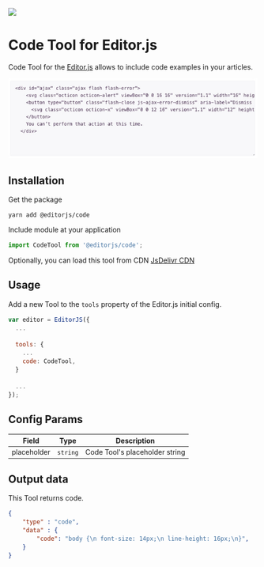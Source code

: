 ![](https://badgen.net/badge/Editor.js/v2.0/blue)

# Code Tool for Editor.js

Code Tool for the [Editor.js](https://ifmo.su/editor) allows to include code examples in your articles.

![](assets/68747470733a2f2f636170656c6c612e706963732f38646630323266352d623464352d346433302d613532372d3261306566623633663239312e6a7067.jpeg)

## Installation

Get the package

```shell
yarn add @editorjs/code
```

Include module at your application

```javascript
import CodeTool from '@editorjs/code';
```

Optionally, you can load this tool from CDN [JsDelivr CDN](https://cdn.jsdelivr.net/npm/@editorjs/code@latest)

## Usage

Add a new Tool to the `tools` property of the Editor.js initial config.

```javascript
var editor = EditorJS({
  ...

  tools: {
    ...
    code: CodeTool,
  }

  ...
});
```

## Config Params

| Field       | Type     | Description                    |
| ----------- | -------- | -------------------------------|
| placeholder | `string` | Code Tool's placeholder string |

## Output data

This Tool returns code.

```json
{
    "type" : "code",
    "data" : {
        "code": "body {\n font-size: 14px;\n line-height: 16px;\n}",
    }
}
```

